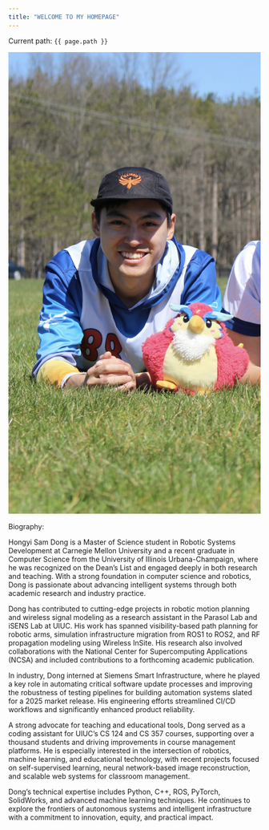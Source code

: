 ```yaml
---
title: "WELCOME TO MY HOMEPAGE"
---
```


Current path: `{{ page.path }}`

![profile_picture](./_posts/profile_picture.jpg)

Biography:

Hongyi Sam Dong is a Master of Science student in Robotic Systems Development at Carnegie Mellon University and a recent graduate in Computer Science from the University of Illinois Urbana-Champaign, where he was recognized on the Dean’s List and engaged deeply in both research and teaching. With a strong foundation in computer science and robotics, Dong is passionate about advancing intelligent systems through both academic research and industry practice.

Dong has contributed to cutting-edge projects in robotic motion planning and wireless signal modeling as a research assistant in the Parasol Lab and iSENS Lab at UIUC. His work has spanned visibility-based path planning for robotic arms, simulation infrastructure migration from ROS1 to ROS2, and RF propagation modeling using Wireless InSite. His research also involved collaborations with the National Center for Supercomputing Applications (NCSA) and included contributions to a forthcoming academic publication.

In industry, Dong interned at Siemens Smart Infrastructure, where he played a key role in automating critical software update processes and improving the robustness of testing pipelines for building automation systems slated for a 2025 market release. His engineering efforts streamlined CI/CD workflows and significantly enhanced product reliability.

A strong advocate for teaching and educational tools, Dong served as a coding assistant for UIUC’s CS 124 and CS 357 courses, supporting over a thousand students and driving improvements in course management platforms. He is especially interested in the intersection of robotics, machine learning, and educational technology, with recent projects focused on self-supervised learning, neural network-based image reconstruction, and scalable web systems for classroom management.

Dong’s technical expertise includes Python, C++, ROS, PyTorch, SolidWorks, and advanced machine learning techniques. He continues to explore the frontiers of autonomous systems and intelligent infrastructure with a commitment to innovation, equity, and practical impact.
